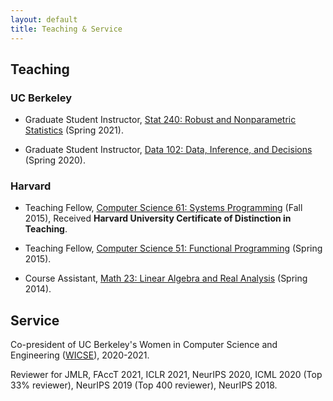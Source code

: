 ```yaml
---
layout: default
title: Teaching & Service
---
```


## Teaching

### UC Berkeley

* Graduate Student Instructor, [Stat 240: Robust and Nonparametric Statistics](https://www.stat.berkeley.edu/~jsteinhardt/stat240/index.html) (Spring 2021).

* Graduate Student Instructor, [Data 102: Data, Inference, and Decisions](https://classes.berkeley.edu/content/2020-spring-stat-102-001-lec-001) (Spring 2020).

### Harvard

* Teaching Fellow, [Computer Science 61: Systems Programming](https://curiosity.lib.harvard.edu/archived-harvard-university-online-course-catalogs-courses/catalog/26-cd8c6dd1a137d1e6bca19c182919d77d) (Fall 2015), Received **Harvard University Certificate of  Distinction in Teaching**.

* Teaching Fellow, [Computer Science 51: Functional Programming](https://curiosity.lib.harvard.edu/archived-harvard-university-online-course-catalogs-courses/catalog/26-31124f78ec3f66bd4aa69f48a5003c9c) (Spring 2015).

* Course Assistant, [Math 23: Linear Algebra and Real Analysis](https://curiosity.lib.harvard.edu/archived-harvard-university-online-course-catalogs-courses/catalog/26-af94335b9bd2e2f0c81be9af1b32ec82) (Spring 2014).

## Service

Co-president of UC Berkeley's Women in Computer Science and Engineering ([WICSE](https://www-inst.eecs.berkeley.edu//~wicse/)), 2020-2021.

Reviewer for JMLR, FAccT 2021, ICLR 2021, NeurIPS 2020, ICML 2020 (Top 33% reviewer), NeurIPS 2019 (Top 400 reviewer), NeurIPS 2018. 
